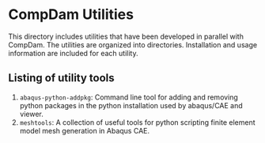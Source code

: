 # CompDam Utilities

This directory includes utilities that have been developed in parallel with CompDam. The utilities are organized into directories. Installation and usage information are included for each utility.

## Listing of utility tools
1. `abaqus-python-addpkg`: Command line tool for adding and removing python packages in the python installation used by abaqus/CAE and viewer.
2. `meshtools`: A collection of useful tools for python scripting finite element model mesh generation in Abaqus CAE.
